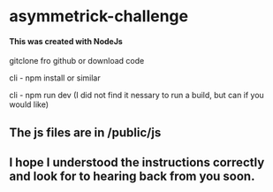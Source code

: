 # asymmetrick-challenge

#### This was created with NodeJs

gitclone fro github or download code

cli - npm install or similar

cli - npm run dev (I did not find it nessary to run a build, but can if you would like)

## The js files are in /public/js

## I hope I understood the instructions correctly and look for to hearing back from you soon.
